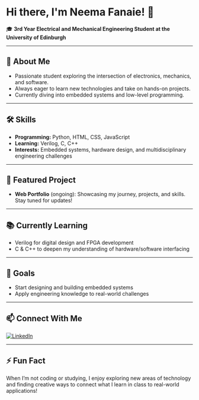 # Hi there, I'm Neema Fanaie! 👋

🎓 **3rd Year Electrical and Mechanical Engineering Student at the University of Edinburgh**

---

## 🚀 About Me

- Passionate student exploring the intersection of electronics, mechanics, and software.
- Always eager to learn new technologies and take on hands-on projects.
- Currently diving into embedded systems and low-level programming.

---

## 🛠️ Skills

- **Programming:** Python, HTML, CSS, JavaScript
- **Learning:** Verilog, C, C++
- **Interests:** Embedded systems, hardware design, and multidisciplinary engineering challenges

---

## 🌟 Featured Project

- **Web Portfolio** (ongoing): Showcasing my journey, projects, and skills. Stay tuned for updates!

---

## 📚 Currently Learning

- Verilog for digital design and FPGA development
- C & C++ to deepen my understanding of hardware/software interfacing

---

## 🌱 Goals

- Start designing and building embedded systems
- Apply engineering knowledge to real-world challenges

---

## 📫 Connect With Me

[![LinkedIn](https://img.shields.io/badge/-Neema%20Fanaie-blue?style=flat-square&logo=Linkedin&logoColor=white&link=https://www.linkedin.com/in/neema-fanaie)](https://www.linkedin.com/in/neema-fanaie)

---

## ⚡ Fun Fact

When I’m not coding or studying, I enjoy exploring new areas of technology and finding creative ways to connect what I learn in class to real-world applications!
